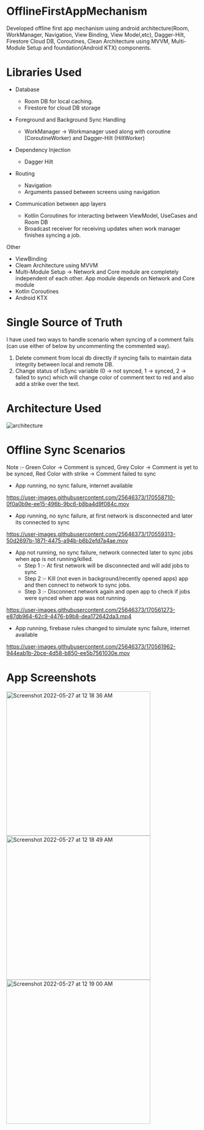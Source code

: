 # OfflineFirstAppMechanism
Developed offline first app mechanism using android architecture(Room, WorkManager, Navigation, View Binding, View Model,etc), Dagger-Hilt, Firestore Cloud DB, Coroutines, Clean Architecture using MVVM, Multi-Module Setup and foundation(Android KTX) components.

# Libraries Used
- Database
  - Room DB for local caching.
  - Firestore for cloud DB storage

- Foreground and Background Sync Handling
  - WorkManager -> Workmanager used along with coroutine (CoroutineWorker) and Dagger-Hilt (HiltWorker)

- Dependency Injection
  - Dagger Hilt

- Routing
  - Navigation
  - Arguments passed between screens using navigation 

- Communication between app layers
  - Kotlin Coroutines for interacting between ViewModel, UseCases and Room DB
  - Broadcast receiver for receiving updates when work manager finishes syncing a job.

Other 
  - ViewBinding
  - Cleam Architecture using MVVM
  - Multi-Module Setup -> Network and Core module are completely independent of each other. App module depends on Network and Core module
  - Kotlin Coroutines
  - Android KTX

# Single Source of Truth
I have used two ways to handle scenario when syncing of a comment fails (can use either of below by uncommenting the commented way).
  1.  Delete comment from local db directly if syncing fails to maintain data integrity between local and remote DB.
  2.  Change status of isSync variable (0 -> not synced, 1 -> synced, 2 -> failed to sync) which will change color of comment text to red and also add a strike over the text.

# Architecture Used 
![architecture](https://user-images.githubusercontent.com/25646373/170555382-58736790-6e58-46c7-96ca-1de20b1b65d8.png)

# Offline Sync Scenarios
Note :- Green Color -> Comment is synced, Grey Color -> Comment is yet to be synced, Red Color with strike -> Comment failed to sync
  - App running, no sync failure, internet available


https://user-images.githubusercontent.com/25646373/170558710-0f0a0b9e-ee15-496b-9bc6-b8ba4d9f084c.mov

  - App running, no sync failure, at first network is disconnected and later its connected to sync


https://user-images.githubusercontent.com/25646373/170559313-50d2697b-1871-4475-a94b-b6b2efd7a4ae.mov

  - App not running, no sync failure, network connected later to sync jobs when app is not running/killed.
    - Step 1 :- At first network will be disconnected and will add jobs to sync 
    - Step 2 :- Kill (not even in background/recently opened apps) app and then connect to network to sync jobs.
    - Step 3 :- Disconnect network again and open app to check if jobs were synced when app was not running.



https://user-images.githubusercontent.com/25646373/170561273-e87db964-62c9-4476-b9b8-dea172642da3.mp4

  
  - App running, firebase rules changed to simulate sync failure, internet available



https://user-images.githubusercontent.com/25646373/170561962-944eab1b-2bce-4d58-b850-ee5b7561030e.mov




 










# App Screenshots

<img width="377" alt="Screenshot 2022-05-27 at 12 18 36 AM" src="https://user-images.githubusercontent.com/25646373/170556358-1cbc1767-f8cc-4aca-9405-af0edd09f377.png">
<img width="377" alt="Screenshot 2022-05-27 at 12 18 49 AM" src="https://user-images.githubusercontent.com/25646373/170556397-647f5c2f-060d-4965-9e3a-330b6f11a3ef.png">
<img width="377" alt="Screenshot 2022-05-27 at 12 19 00 AM" src="https://user-images.githubusercontent.com/25646373/170556418-7512e115-5e25-4a6c-a63c-e98eba550a6a.png">


